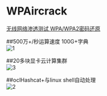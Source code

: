 # WPAircrack
[无线网络渗透测试 WPA/WPA2密码还原](http://item.taobao.com/item.htm?spm=2013.1.w4023-5851862152.4.4cV4MI&id=37813548390)    

##500万+/秒运算速度 100G+字典   
![1](http://img3.douban.com/view/photo/large/public/p2247525933.jpg)  

 

##20多块显卡云计算集群   
![3](http://img4.douban.com/view/photo/photo/public/p2247525936.jpg)    



##oclHashcat+与linux shell自动处理   
![2](http://img4.douban.com/view/photo/large/public/p2247525937.jpg)    


